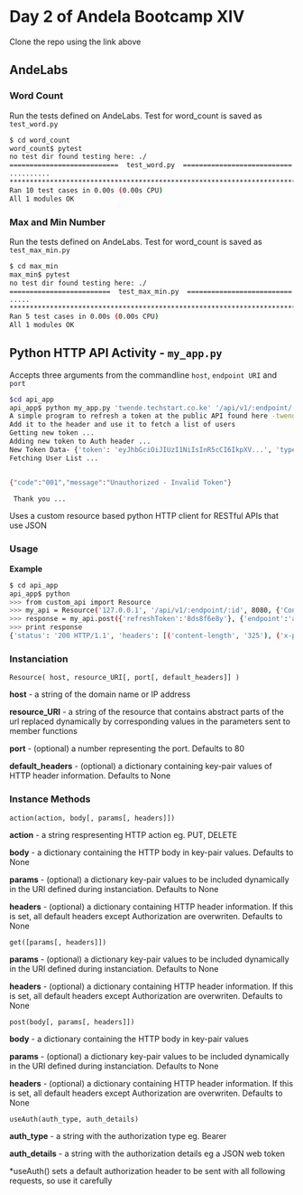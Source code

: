 #   Day 2 of Andela Bootcamp XIV
Clone the repo using the link above
##  AndeLabs
### Word Count
Run the tests defined on AndeLabs. Test for word_count is saved as `test_word.py`
```bash
$ cd word_count
word_count$ pytest
no test dir found testing here: ./
===========================  test_word.py  ===========================
..........
*******************************************************************************
Ran 10 test cases in 0.00s (0.00s CPU)
All 1 modules OK
```
### Max and Min Number
Run the tests defined on AndeLabs. Test for word_count is saved as `test_max_min.py`
```bash
$ cd max_min
max_min$ pytest
no test dir found testing here: ./
=========================  test_max_min.py  ==========================
.....
*******************************************************************************
Ran 5 test cases in 0.00s (0.00s CPU)
All 1 modules OK
```
##  Python HTTP API Activity - `my_app.py`
Accepts three arguments from the commandline `host`, `endpoint URI` and `port`
```bash
$cd api_app
api_app$ python my_app.py 'twende.techstart.co.ke' '/api/v1/:endpoint/:id' 80
A simple program to refresh a token at the public API found here -twende.techstart.co.ke/api/v1/:endpoint/:id
Add it to the header and use it to fetch a list of users
Getting new token ...
Adding new token to Auth header ...
New Token Data- {'token': 'eyJhbGciOiJIUzI1NiIsInR5cCI6IkpXV...', 'type': 'Bearer'}
Fetching User List ...


{"code":"001","message":"Unauthorized - Invalid Token"}

 Thank you ...
```
Uses a custom resource based python HTTP client for RESTful APIs that use JSON 
### Usage
**Example**
```bash
$ cd api_app
api_app$ python
>>> from custom_api import Resource
>>> my_api = Resource('127.0.0.1', '/api/v1/:endpoint/:id', 8080, {'Content-Type':'application/json', 'charset':'utf-8'})
>>> response = my_api.post({'refreshToken':'8ds8f6e8y'}, {'endpoint':'auth/http'})
>>> print response
{'status': '200 HTTP/1.1', 'headers': [('content-length', '325'), ('x-powered-by', 'Express'), ('connection', 'keep-alive'), ('etag', 'W/"145-IwBmyNr5CxYlU9bhtX2UaQ"'), ('date', 'Wed, 18 Jan 2017 12:12:31 GMT'), ('access-control-allow-origin', '*'), ('content-type', 'application/json; charset=utf-8')], 'data': '{"token":"eyJhbGciOiJIUzI1NiIsInR5cCI6IkpXVCJ97l53MiOiJodHRwOi8vdHdlbmRlLnRlY=="}'}
```
### Instanciation
`Resource( host, resource_URI[, port[, default_headers]] )`

**host** - a string of the domain name or IP address

**resource_URI** - a string of the resource that contains abstract parts of the url replaced dynamically by corresponding values in the parameters sent to member functions

**port** - (optional) a number representing the port. Defaults to 80

**default_headers** - (optional) a dictionary containing key-pair values of HTTP header information. Defaults to None

### Instance Methods
`action(action, body[, params[, headers]])`

**action** - a string respresenting HTTP action eg. PUT, DELETE

**body** - a dictionary containing the HTTP body in key-pair values. Defaults to None

**params** - (optional) a dictionary key-pair values to be included dynamically in the URI defined during instanciation. Defaults to None

**headers** - (optional) a dictionary containing HTTP header information. If this is set, all default headers except Authorization are overwriten. Defaults to None

`get([params[, headers]])`

**params** - (optional) a dictionary key-pair values to be included dynamically in the URI defined during instanciation. Defaults to None

**headers** - (optional) a dictionary containing HTTP header information. If this is set, all default headers except Authorization are overwriten. Defaults to None

`post(body[, params[, headers]])`

**body** - a dictionary containing the HTTP body in key-pair values

**params** - (optional) a dictionary key-pair values to be included dynamically in the URI defined during instanciation. Defaults to None

**headers** - (optional) a dictionary containing HTTP header information. If this is set, all default headers except Authorization are overwriten. Defaults to None

`useAuth(auth_type, auth_details)`

**auth_type** - a string with the authorization type eg. Bearer

**auth_details** - a string with the authorization details eg a JSON web token

*useAuth() sets a default authorization header to be sent with all following requests, so use it carefully
